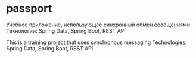 # passport

Учебное приложение, использующее синхронный обмен сообщениями
Технологии: Spring Data, Spring Boot, REST API

This is a training project,that uses synchronous messaging
Technologies: Spring Data, Spring Boot, REST API




